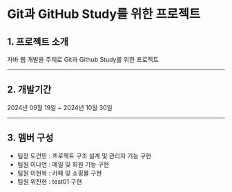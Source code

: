 # Git과 GitHub Study를 위한 프로젝트

## 1. 프로젝트 소개
자바 웹 개발을 주제로 Git과 Github Study를 위한 프로젝트

---


## 2. 개발기간
2024년 09월 19일 ~ 2024년 10월 30일

---

## 3. 멤버 구성

* 팀장 도건민 : 프로젝트 구조 설계 및 관리자 기능 구현
* 팀원 이나연 : 메일 및 회원 기능 구현
* 팀원 이헌복 : 카페 및 쇼핑몰 구현
* 팀원 위진현 : test01 구현

